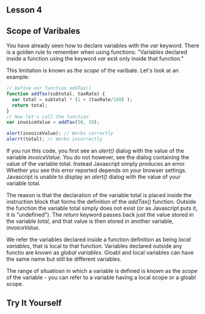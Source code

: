 ## Lesson 4

## Scope of Varibales

You have already seen how to declare variables with the *var* keyword. There is a golden rule to remember when using functions:
"Variables declared inside a function using the keyword *var* exst only inside that function."

This limitation is known as the *scope* of the varibale. Let's look at an example:
```javascript
// Define our function addTax()
function addTax(subtotal, taxRate) {
  var total = subtotal * (1 + (taxRate/100) );
  return total;
}
// Now let's call the function
var invoiceValue = addTax(50, 10);

alert(invoiceValue); // Works correctly
alerrt(total); // Works incorrectly
```
If you run this code, you first see an *alert()* dialog with the value of the variable *invoiceValue*. You do not however, see the dialog containing the value of the variable total. Instead Javascript simply produces an error. Whether you see this error reported depends on your browser settings. Javascript is unable to display an *alert()* dialog with the value of your variable total.

The reason is that the declaration of the variable total is placed inside the instruction block that forms the definition of the *addTax()* function. Outside the function the variable total simply does not exist (or as Javascript puts it, it is "undefined"). The *return* keyword passes back just the value stored in the variable *total*, and that value is then stored in another variable, *invoiceValue*.

We refer the variables declared inside a function definition as being *local variables*, that is local to that function. Variables declared outside any functio are known as *global variables*. Gloabl and local variables can have the same name but still be different variables.

The range of situatiosn in which a variable is defined is known as the *scope* of the variable - you can refer to a variable having a local scope or a gloabl scope.

## Try It Yourself

